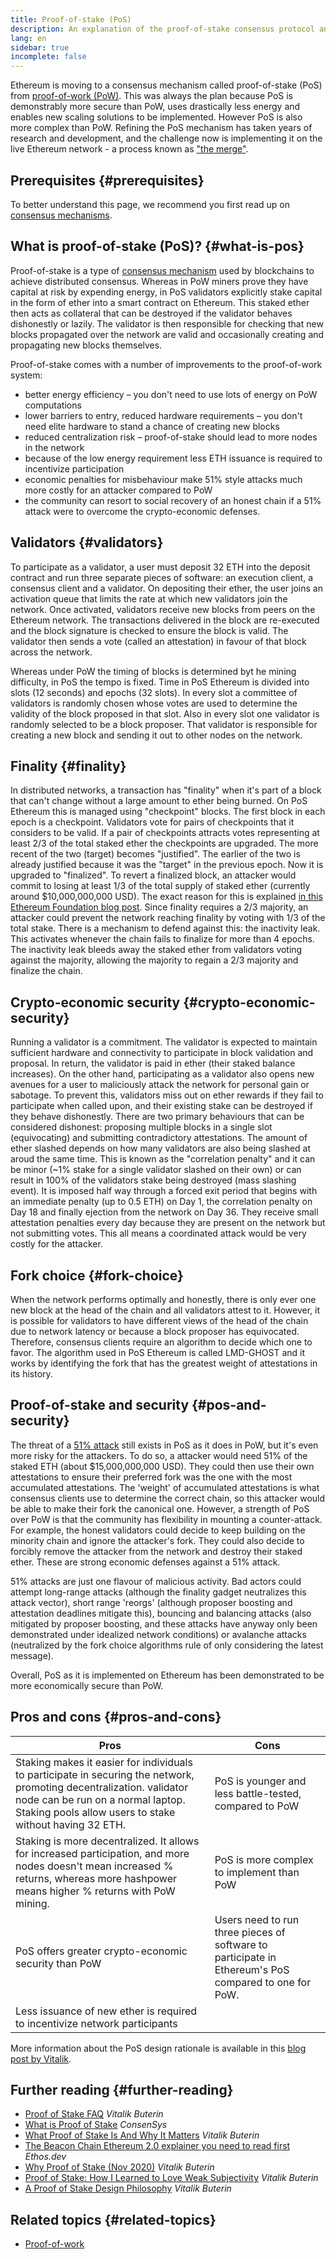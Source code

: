 ```yaml
---
title: Proof-of-stake (PoS)
description: An explanation of the proof-of-stake consensus protocol and its role in Ethereum.
lang: en
sidebar: true
incomplete: false
---
```


Ethereum is moving to a consensus mechanism called proof-of-stake (PoS) from [proof-of-work (PoW)](/developers/docs/consensus-mechanisms/pow/). This was always the plan because PoS is demonstrably more secure than PoW, uses drastically less energy and enables new scaling solutions to be implemented. However PoS is also more complex than PoW. Refining the PoS mechanism has taken years of research and development, and the challenge now is implementing it on the live Ethereum network - a process known as ["the merge"](/upgrades/merge/).

## Prerequisites {#prerequisites}

To better understand this page, we recommend you first read up on [consensus mechanisms](/developers/docs/consensus-mechanisms/).

## What is proof-of-stake (PoS)? {#what-is-pos}

Proof-of-stake is a type of [consensus mechanism](/developers/docs/consensus-mechanisms/) used by blockchains to achieve distributed consensus. Whereas in PoW miners prove they have capital at risk by expending energy, in PoS validators explicitly stake capital in the form of ether into a smart contract on Ethereum. This staked ether then acts as collateral that can be destroyed if the validator behaves dishonestly or lazily. The validator is then responsible for checking that new blocks propagated over the network are valid and occasionally creating and propagating new blocks themselves.

Proof-of-stake comes with a number of improvements to the proof-of-work system:

- better energy efficiency – you don't need to use lots of energy on PoW computations
- lower barriers to entry, reduced hardware requirements – you don't need elite hardware to stand a chance of creating new blocks
- reduced centralization risk – proof-of-stake should lead to more nodes in the network
- because of the low energy requirement less ETH issuance is required to incentivize participation
- economic penalties for misbehaviour make 51% style attacks much more costly for an attacker compared to PoW
- the community can resort to social recovery of an honest chain if a 51% attack were to overcome the crypto-economic defenses.

## Validators {#validators}

To participate as a validator, a user must deposit 32 ETH into the deposit contract and run three separate pieces of software: an execution client, a consensus client and a validator. On depositing their ether, the user joins an activation queue that limits the rate at which new validators join the network. Once activated, validators receive new blocks from peers on the Ethereum network. The transactions delivered in the block are re-executed and the block signature is checked to ensure the block is valid. The validator then sends a vote (called an attestation) in favour of that block across the network.

Whereas under PoW the timing of blocks is determined byt he mining difficulty, in PoS the tempo is fixed. Time in PoS Ethereum is divided into slots (12 seconds) and epochs (32 slots). In every slot a committee of validators is randomly chosen whose votes are used to determine the validity of the block proposed in that slot. Also in every slot one validator is randomly selected to be a block proposer. That validator is responsible for creating a new block and sending it out to other nodes on the network.

## Finality {#finality}

In distributed networks, a transaction has "finality" when it's part of a block that can't change without a large amount to ether being burned. On PoS Ethereum this is managed using "checkpoint" blocks. The first block in each epoch is a checkpoint. Validators vote for pairs of checkpoints that it considers to be valid. If a pair of checkpoints attracts votes representing at least 2/3 of the total staked ether the checkpoints are upgraded. The more recent of the two (target) becomes "justified". The earlier of the two is already justified because it was the "target" in the previous epoch. Now it is upgraded to "finalized". To revert a finalized block, an attacker would commit to losing at least 1/3 of the total supply of staked ether (currently around $10,000,000,000 USD). The exact reason for this is explained [in this Ethereum Foundation blog post](https://blog.ethereum.org/2016/05/09/on-settlement-finality/). Since finality requires a 2/3 majority, an attacker could prevent the network reaching finality by voting with 1/3 of the total stake. There is a mechanism to defend against this: the inactivity leak. This activates whenever the chain fails to finalize for more than 4 epochs. The inactivity leak bleeds away the staked ether from validators voting against the majority, allowing the majority to regain a 2/3 majority and finalize the chain.

## Crypto-economic security {#crypto-economic-security}

Running a validator is a commitment. The validator is expected to maintain sufficient hardware and connectivity to participate in block validation and proposal. In return, the validator is paid in ether (their staked balance increases). On the other hand, participating as a validator also opens new avenues for a user to maliciously attack the network for personal gain or sabotage. To prevent this, validators miss out on ether rewards if they fail to participate when called upon, and their existing stake can be destroyed if they behave dishonestly. There are two primary behaviours that can be considered dishonest: proposing multiple blocks in a single slot (equivocating) and submitting contradictory attestations. The amount of ether slashed depends on how many validators are also being slashed at aroud the same time. This is known as the "correlation penalty" and it can be minor (~1% stake for a single validator slashed on their own) or can result in 100% of the validators stake being destroyed (mass slashing event). It is imposed half way through a forced exit period that begins with an immediate penalty (up to 0.5 ETH) on Day 1, the correlation penalty on Day 18 and finally ejection from the network on Day 36. They receive small attestation penalties every day because they are present on the network but not submitting votes. This all means a coordinated attack would be very costly for the attacker.

## Fork choice {#fork-choice}

When the network performs optimally and honestly, there is only ever one new block at the head of the chain and all validators attest to it. However, it is possible for validators to have different views of the head of the chain due to network latency or because a block proposer has equivocated. Therefore, consensus clients require an algorithm to decide which one to favor. The algorithm used in PoS Ethereum is called LMD-GHOST and it works by identifying the fork that has the greatest weight of attestations in its history.

## Proof-of-stake and security {#pos-and-security}

The threat of a [51% attack](https://www.investopedia.com/terms/1/51-attack.asp) still exists in PoS as it does in PoW, but it's even more risky for the attackers. To do so, a attacker would need 51% of the staked ETH (about $15,000,000,000 USD). They could then use their own attestations to ensure their preferred fork was the one with the most accumulated attestations. The 'weight' of accumulated attestations is what consensus clients use to determine the correct chain, so this attacker would be able to make their fork the canonical one. However, a strength of PoS over PoW is that the community has flexibility in mounting a counter-attack. For example, the honest validators could decide to keep building on the minority chain and ignore the attacker's fork. They could also decide to forcibly remove the attacker from the network and destroy their staked ether. These are strong economic defenses against a 51% attack.

51% attacks are just one flavour of malicious activity. Bad actors could attempt long-range attacks (although the finality gadget neutralizes this attack vector), short range 'reorgs' (although proposer boosting and attestation deadlines mitigate this), bouncing and balancing attacks (also mitigated by proposer boosting, and these attacks have anyway only been demonstrated under idealized network conditions) or avalanche attacks (neutralized by the fork choice algorithms rule of only considering the latest message).

Overall, PoS as it is implemented on Ethereum has been demonstrated to be more economically secure than PoW.

## Pros and cons {#pros-and-cons}

| Pros                                                                                                                                                                                                                | Cons                                                                                                 |
| ------------------------------------------------------------------------------------------------------------------------------------------------------------------------------------------------------------------- | ---------------------------------------------------------------------------------------------------- |
| Staking makes it easier for individuals to participate in securing the network, promoting decentralization. validator node can be run on a normal laptop. Staking pools allow users to stake without having 32 ETH. | PoS is younger and less battle-tested, compared to PoW                                               |
| Staking is more decentralized. It allows for increased participation, and more nodes doesn't mean increased % returns, whereas more hashpower means higher % returns with PoW mining.                               | PoS is more complex to implement than PoW                                                            |
| PoS offers greater crypto-economic security than PoW                                                                                                                                                                | Users need to run three pieces of software to participate in Ethereum's PoS compared to one for PoW. |
| Less issuance of new ether is required to incentivize network participants                                                                                                                                          |                                                                                                      |

More information about the PoS design rationale is available in this [blog post by Vitalik](https://medium.com/@VitalikButerin/a-proof-of-stake-design-philosophy-506585978d51).

## Further reading {#further-reading}

- [Proof of Stake FAQ](https://vitalik.ca/general/2017/12/31/pos_faq.html) _Vitalik Buterin_
- [What is Proof of Stake](https://consensys.net/blog/blockchain-explained/what-is-proof-of-stake/) _ConsenSys_
- [What Proof of Stake Is And Why It Matters](https://bitcoinmagazine.com/culture/what-proof-of-stake-is-and-why-it-matters-1377531463) _Vitalik Buterin_
- [The Beacon Chain Ethereum 2.0 explainer you need to read first](https://ethos.dev/beacon-chain/) _Ethos.dev_
- [Why Proof of Stake (Nov 2020)](https://vitalik.ca/general/2020/11/06/pos2020.html) _Vitalik Buterin_
- [Proof of Stake: How I Learned to Love Weak Subjectivity](https://blog.ethereum.org/2014/11/25/proof-stake-learned-love-weak-subjectivity/) _Vitalik Buterin_
- [A Proof of Stake Design Philosophy](https://medium.com/@VitalikButerin/a-proof-of-stake-design-philosophy-506585978d51) _Vitalik Buterin_

## Related topics {#related-topics}

- [Proof-of-work](/developers/docs/consensus-mechanisms/pow/)
